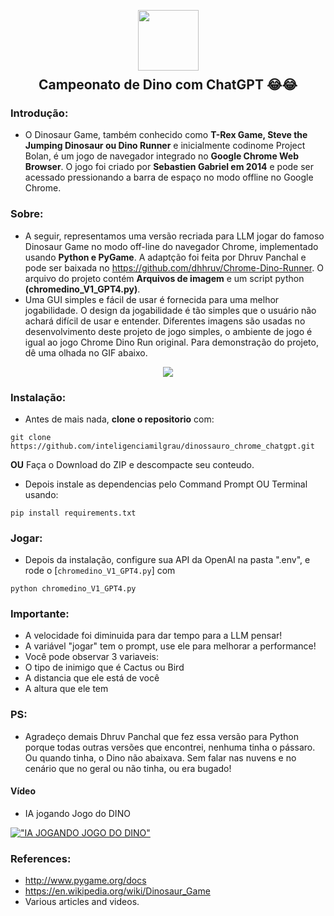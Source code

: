 <p align="center">
  <img src="https://github.com/dhhruv/Chrome-Dino-Runner/blob/master/assets/DinoWallpaper.png" width="97" height="97">
  <h2 align="center" style="margin-top: -4px !important;">Campeonato de Dino com ChatGPT 😂😂</h2>
</p>

### Introdução:

-	O Dinosaur Game, também conhecido como **T-Rex Game, Steve the Jumping Dinosaur ou Dino Runner** e inicialmente codinome Project Bolan, é um jogo de navegador integrado no **Google Chrome Web Browser**. O jogo foi criado por **Sebastien Gabriel em 2014** e pode ser acessado pressionando a barra de espaço no modo offline no Google Chrome.

### Sobre:

-	A seguir, representamos uma versão recriada para LLM jogar do famoso Dinosaur Game no modo off-line do navegador Chrome, implementado usando **Python e PyGame**. A adaptção foi feita por Dhruv Panchal e pode ser baixada no https://github.com/dhhruv/Chrome-Dino-Runner. O arquivo do projeto contém **Arquivos de imagem** e um script python **(chromedino_V1_GPT4.py)**.
-	Uma GUI simples e fácil de usar é fornecida para uma melhor jogabilidade. O design da jogabilidade é tão simples que o usuário não achará difícil de usar e entender. Diferentes imagens são usadas no desenvolvimento deste projeto de jogo simples, o ambiente de jogo é igual ao jogo Chrome Dino Run original. Para demonstração do projeto, dê uma olhada no GIF abaixo.

<p align="center">
  <img src="https://github.com/dhhruv/Chrome-Dino-Runner/blob/master/assets/Other/Chrome%20Dino.gif">
</p>

### Instalação:

-	Antes de mais nada, **clone o repositorio** com:
```
git clone https://github.com/inteligenciamilgrau/dinossauro_chrome_chatgpt.git
``` 
**OU**
Faça o Download do ZIP e descompacte seu conteudo.

-	Depois instale as dependencias pelo Command Prompt OU Terminal usando:
```
pip install requirements.txt
```

### Jogar:

-	Depois da instalação, configure sua API da OpenAI na pasta ".env", e rode o [`chromedino_V1_GPT4.py`] com
```
python chromedino_V1_GPT4.py
```

### Importante:

-   A velocidade foi diminuida para dar tempo para a LLM pensar!
-   A variável "jogar" tem o prompt, use ele para melhorar a performance!
-   Você pode observar 3 variaveis:
-   O tipo de inimigo que é Cactus ou Bird
-   A distancia que ele está de você
-   A altura que ele tem

### PS:

-   Agradeço demais Dhruv Panchal que fez essa versão para Python porque todas outras versões que encontrei, nenhuma tinha o pássaro. Ou quando tinha, o Dino não abaixava. Sem falar nas nuvens e no cenário que no geral ou não tinha, ou era bugado!

#### Vídeo
- IA jogando Jogo do DINO

[!["IA JOGANDO JOGO DO DINO"](https://img.youtube.com/vi/moS8rdAbqPM/0.jpg)](https://www.youtube.com/watch?v=moS8rdAbqPM)

### References:
-	http://www.pygame.org/docs
-	https://en.wikipedia.org/wiki/Dinosaur_Game
-	Various articles and videos.

